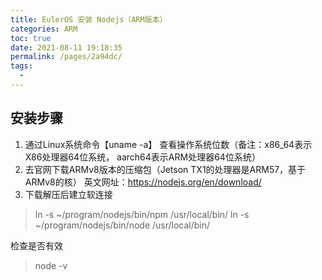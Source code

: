 ```yaml
---
title: EulerOS 安装 Nodejs（ARM版本）
categories: ARM
toc: true
date: 2021-08-11 19:18:35
permalink: /pages/2a94dc/
tags: 
  - 
---
```


## 安装步骤

1. 通过Linux系统命令【uname -a】 查看操作系统位数（备注：x86_64表示X86处理器64位系统， aarch64表示ARM处理器64位系统）
2. 去官网下载ARMv8版本的压缩包（Jetson TX1的处理器是ARM57，基于ARMv8的核）
英文网址：https://nodejs.org/en/download/
3. 下载解压后建立软连接 

> ln -s ~/program/nodejs/bin/npm /usr/local/bin/
> ln -s ~/program/nodejs/bin/node /usr/local/bin/

检查是否有效

> node -v
